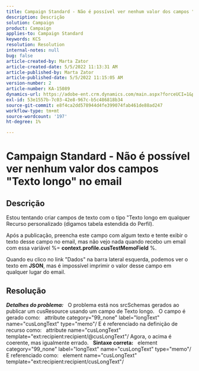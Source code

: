 ```yaml
---
title: Campaign Standard - Não é possível ver nenhum valor dos campos "Texto longo" no email
description: Descrição
solution: Campaign
product: Campaign
applies-to: Campaign Standard
keywords: KCS
resolution: Resolution
internal-notes: null
bug: false
article-created-by: Marta Zator
article-created-date: 5/5/2022 11:13:31 AM
article-published-by: Marta Zator
article-published-date: 5/5/2022 11:15:05 AM
version-number: 2
article-number: KA-15089
dynamics-url: https://adobe-ent.crm.dynamics.com/main.aspx?forceUCI=1&pagetype=entityrecord&etn=knowledgearticle&id=b6827162-64cc-ec11-a7b5-6045bd00dbbc
exl-id: 53e1557b-7c03-42e8-967c-b5c486818b34
source-git-commit: e8f4ca2dd578944d4fe399074fab461de88ad247
workflow-type: tm+mt
source-wordcount: '197'
ht-degree: 1%

---
```


# Campaign Standard - Não é possível ver nenhum valor dos campos &quot;Texto longo&quot; no email

## Descrição


Estou tentando criar campos de texto com o tipo &quot;Texto longo em qualquer Recurso personalizado (digamos tabela estendida do Perfil).

Após a publicação, preencha este campo com algum texto e tente exibir o texto desse campo no email, mas não vejo nada quando recebo um email com essa variável %= <b>context.profile.cusTestMemoField</b> %.

Quando eu clico no link &quot;Dados&quot; na barra lateral esquerda, podemos ver o texto em <b>JSON</b>, mas é impossível imprimir o valor desse campo em qualquer lugar do email.


## Resolução


<b>*Detalhes do problema:</b>*
 
O problema está nos srcSchemas gerados ao publicar um cusResource usando um campo de Texto longo.
 
O campo é gerado como:   attribute category=&quot;99_none&quot; label=&quot;longText&quot; name=&quot;cusLongText&quot; type=&quot;memo&quot;/ E é referenciado na definição de recurso como:   attribute name=&quot;cusLongText&quot; template=&quot;ext:recipient:recipient/@cusLongText&quot;/ Agora, o acima é coerente, mas igualmente errado.
 
<b>Sintaxe correta:</b>
 
element category=&quot;99_none&quot; label=&quot;longText&quot; name=&quot;cusLongText&quot; type=&quot;memo&quot;/ E referenciado como:   element name=&quot;cusLongText&quot; template=&quot;ext:recipient:recipient/cusLongText&quot;/
